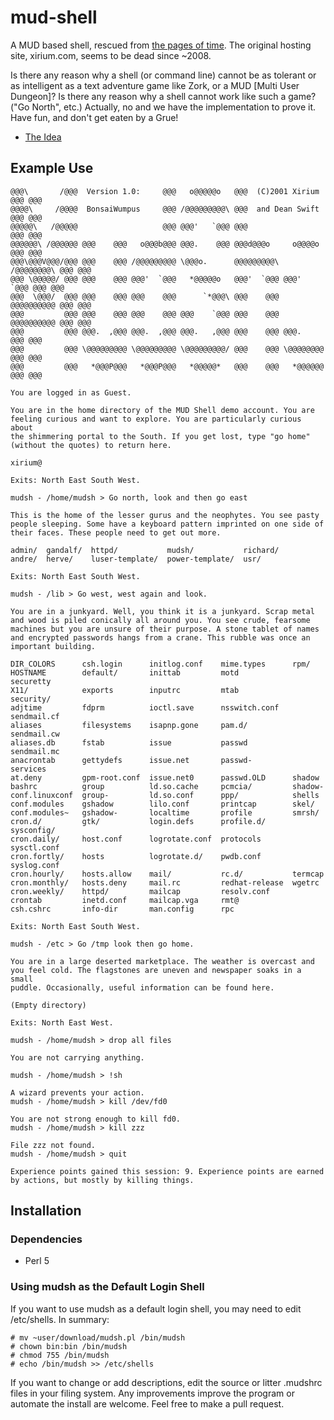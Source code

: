 # mud-shell
A MUD based shell, rescued from [the pages of time](https://web.archive.org/web/20080509092838/http://www.xirium.com/tech/mud-shell/download/mudsh). The original hosting site, xirium.com, seems to be dead since ~2008.

Is there any reason why a shell (or command line) cannot be as tolerant or as intelligent as a text adventure game like Zork, or a MUD [Multi User Dungeon]? Is there any reason why a shell cannot work like such a game? ("Go North", etc.) Actually, no and we have the implementation to prove it. Have fun, and don't get eaten by a Grue!

- [The Idea](https://web.archive.org/web/20080509122938/http://www.xirium.com/tech/mud-shell/idea/index.html)

## Example Use

    @@@\       /@@@  Version 1.0:     @@@   o@@@@@o   @@@  (C)2001 Xirium   @@@ @@@
    @@@@\     /@@@@  BonsaiWumpus     @@@ /@@@@@@@@@\ @@@  and Dean Swift   @@@ @@@
    @@@@@\   /@@@@@                   @@@ @@@'   `@@@ @@@                   @@@ @@@
    @@@@@@\ /@@@@@@ @@@    @@@   o@@@b@@@ @@@.    @@@ @@@d@@@o     o@@@@o   @@@ @@@
    @@@\@@@V@@@/@@@ @@@    @@@ /@@@@@@@@@ \@@@o.      @@@@@@@@@\ /@@@@@@@@\ @@@ @@@
    @@@ \@@@@@/ @@@ @@@    @@@ @@@'  `@@@   *@@@@@o   @@@'  `@@@ @@@'  `@@@ @@@ @@@
    @@@  \@@@/  @@@ @@@    @@@ @@@    @@@      `*@@@\ @@@    @@@ @@@@@@@@@@ @@@ @@@
    @@@         @@@ @@@    @@@ @@@    @@@ @@@    `@@@ @@@    @@@ @@@@@@@@@@ @@@ @@@
    @@@         @@@ @@@.  ,@@@ @@@.  ,@@@ @@@.   ,@@@ @@@    @@@ @@@.       @@@ @@@
    @@@         @@@ \@@@@@@@@@ \@@@@@@@@@ \@@@@@@@@@/ @@@    @@@ \@@@@@@@@  @@@ @@@
    @@@         @@@   *@@@P@@@   *@@@P@@@   *@@@@@*   @@@    @@@   *@@@@@@  @@@ @@@
    
    You are logged in as Guest.
    
    You are in the home directory of the MUD Shell demo account. You are
    feeling curious and want to explore. You are particularly curious about
    the shimmering portal to the South. If you get lost, type "go home"
    (without the quotes) to return here.
    
    xirium@
    
    Exits: North East South West.
    
    mudsh - /home/mudsh > Go north, look and then go east
    
    This is the home of the lesser gurus and the neophytes. You see pasty
    people sleeping. Some have a keyboard pattern imprinted on one side of
    their faces. These people need to get out more.
    
    admin/  gandalf/  httpd/           mudsh/           richard/
    andre/  herve/    luser-template/  power-template/  usr/
    
    Exits: North East South West.
    
    mudsh - /lib > Go west, west again and look.
    
    You are in a junkyard. Well, you think it is a junkyard. Scrap metal
    and wood is piled conically all around you. You see crude, fearsome
    machines but you are unsure of their purpose. A stone tablet of names
    and encrypted passwords hangs from a crane. This rubble was once an
    important building.
    
    DIR_COLORS      csh.login      initlog.conf    mime.types      rpm/
    HOSTNAME        default/       inittab         motd            securetty
    X11/            exports        inputrc         mtab            security/
    adjtime         fdprm          ioctl.save      nsswitch.conf   sendmail.cf
    aliases         filesystems    isapnp.gone     pam.d/          sendmail.cw
    aliases.db      fstab          issue           passwd          sendmail.mc
    anacrontab      gettydefs      issue.net       passwd-         services
    at.deny         gpm-root.conf  issue.net0      passwd.OLD      shadow
    bashrc          group          ld.so.cache     pcmcia/         shadow-
    conf.linuxconf  group-         ld.so.conf      ppp/            shells
    conf.modules    gshadow        lilo.conf       printcap        skel/
    conf.modules~   gshadow-       localtime       profile         smrsh/
    cron.d/         gtk/           login.defs      profile.d/      sysconfig/
    cron.daily/     host.conf      logrotate.conf  protocols       sysctl.conf
    cron.fortly/    hosts          logrotate.d/    pwdb.conf       syslog.conf
    cron.hourly/    hosts.allow    mail/           rc.d/           termcap
    cron.monthly/   hosts.deny     mail.rc         redhat-release  wgetrc
    cron.weekly/    httpd/         mailcap         resolv.conf
    crontab         inetd.conf     mailcap.vga     rmt@
    csh.cshrc       info-dir       man.config      rpc
    
    Exits: North East South West.
    
    mudsh - /etc > Go /tmp look then go home.
    
    You are in a large deserted marketplace. The weather is overcast and
    you feel cold. The flagstones are uneven and newspaper soaks in a small
    puddle. Occasionally, useful information can be found here.
    
    (Empty directory)
    
    Exits: North East West.
    
    mudsh - /home/mudsh > drop all files
    
    You are not carrying anything.
    
    mudsh - /home/mudsh > !sh
    
    A wizard prevents your action.
    mudsh - /home/mudsh > kill /dev/fd0
    
    You are not strong enough to kill fd0.
    mudsh - /home/mudsh > kill zzz
    
    File zzz not found.
    mudsh - /home/mudsh > quit
    
    Experience points gained this session: 9. Experience points are earned
    by actions, but mostly by killing things.

## Installation

### Dependencies
- Perl 5

### Using mudsh as the Default Login Shell

If you want to use mudsh as a default login shell, you may need to edit /etc/shells. In summary:

    # mv ~user/download/mudsh.pl /bin/mudsh
    # chown bin:bin /bin/mudsh
    # chmod 755 /bin/mudsh
    # echo /bin/mudsh >> /etc/shells

If you want to change or add descriptions, edit the source or litter .mudshrc files in your filing system. Any improvements improve the program or automate the install are welcome. Feel free to make a pull request.
